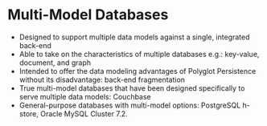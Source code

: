 
# Multi-Model Databases #

* Designed to support multiple data models against a single, integrated back-end
* Able to take on the characteristics of multiple databases e.g.: key-value, document, and graph
* Intended to offer the data modeling advantages of Polyglot Persistence without its disadvantage: back-end fragmentation
* True multi-model databases that have been designed specifically to serve multiple data models: Couchbase
* General-purpose databases with multi-model options: PostgreSQL h-store, Oracle MySQL Cluster 7.2.
